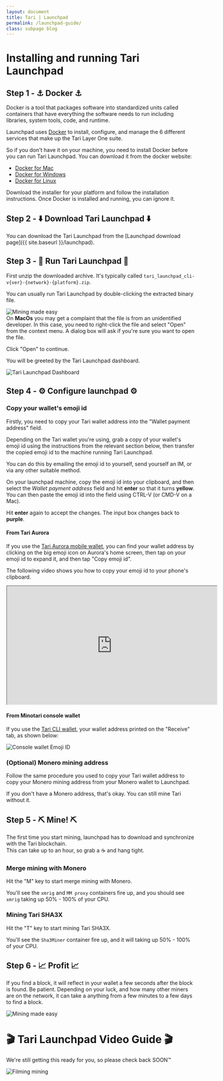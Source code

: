 ```yaml
---
layout: document
title: Tari | Launchpad
permalink: /launchpad-guide/
class: subpage blog
---
```


# Installing and running Tari Launchpad

## Step 1 - ⚓️ Docker ⚓️

Docker is a tool that packages software into standardized units called containers that have everything the software 
needs to run including libraries, system tools, code, and runtime.

Launchpad uses [Docker](https://www.docker.com/) to install, configure, and manage the 6 different services that
make up the Tari Layer One suite.

So if you don't have it on your machine, you need to install Docker before you can run Tari Launchpad.
You can download it from the docker website:

- [Docker for Mac](https://docs.docker.com/docker-for-mac/install/)
- [Docker for Windows](https://docs.docker.com/docker-for-windows/install/)
- [Docker for Linux](https://docs.docker.com/engine/install/)

Download the installer for your platform and follow the installation instructions. Once Docker is installed and
running, you can ignore it.

## Step 2 - ⬇️ Download Tari Launchpad ⬇️

You can download the Tari Launchpad from the [Launchpad download page]({{ site.baseurl }}/launchpad).

## Step 3 - 🚀️ Run Tari Launchpad ️🚀️

First unzip the downloaded archive. It's typically called `tari_launchpad_cli-v{ver}-{network}-{platform}.zip`.

You can usually run Tari Launchpad by double-clicking the extracted binary file.

<img src="/assets/launchpad/miner1p.webp" alt="Mining made easy" class="responsive-image">

<div class="note warning">
  On <b>MacOs</b> you may get a complaint that the file is from an unidentified developer. In this case, you 
  need to right-click the file and select "Open" from the context menu. A dialog box will ask if you're sure you want 
  to open the file.
  
  <p>Click "Open" to continue.</p>
</div>

You will be greeted by the Tari Launchpad dashboard.

<img src="/assets/launchpad/dashboard.png" alt="Tari Launchpad Dashboard" class="responsive-image">

## Step 4 - ⚙️ Configure launchpad ⚙️

### Copy your wallet's emoji id

Firstly, you need to copy your Tari wallet address into the "Wallet payment address" field. 

Depending on the Tari wallet you're using, grab a copy of your wallet's emoji id using the instructions from 
the relevant section below, then transfer the copied emoji id to the machine running Tari Launchpad.

You can do this by emailing the emoji id to yourself, send yourself an IM, or via any other suitable method.

On your launchpad machine, copy the emoji id into your clipboard, and then select the _Wallet payment address_ field
and hit **enter** so that it turns **yellow**. You can then paste the emoji id into the field using CTRL-V (or CMD-V 
on a Mac). 

Hit **enter** again to accept the changes. The input box changes back to **purple**.
      
#### From Tari Aurora

If you use the [Tari Aurora mobile wallet](https://aurora.tari.com), 
you can find your wallet address by clicking on the big emoji icon on Aurora's home screen, then tap
on your emoji id to expand it, and then tap "Copy emoji id".

The following video shows you how to copy your emoji id to your phone's clipboard.
             
<div align="center">
  <iframe width="560" height="315"  src="https://www.youtube.com/embed/Tg-uKtk5uPw?si=SOYa1rPzD_KRY9Tf" 
    title="Receiving Minotari" 
    allow="autoplay; encrypted-media; gyroscope; picture-in-picture; web-share" 
  allowfullscreen>
  </iframe>
</div>


#### From Minotari console wallet
If you use the [Tari CLI wallet](https://tari.com/download), your wallet address printed on the "Receive" tab, as 
shown below:

<img src="/assets/launchpad/console-wallet.png" alt="Console wallet Emoji ID" class="responsive-image">               

### (Optional) Monero mining address

Follow the same procedure you used to copy your Tari wallet address to copy your Monero mining address from your
Monero wallet to Launchpad.

If you don't have a Monero address, that's okay. You can still mine Tari without it.

## Step 5 - ⛏️ Mine! ⛏️

<div class="note">
  The first time you start mining, launchpad has to download and synchronize with the Tari blockchain.
  <br/>This can take up to an hour, so grab a ☕️ and hang tight.
</div>

### Merge mining with Monero

Hit the "M" key to start merge mining with Monero.

You'll see the `xmrig` and `MM proxy` containers fire up, and you should see `xmrig` taking up 50% - 100% of your CPU.

### Mining Tari SHA3X

Hit the "T" key to start mining Tari SHA3X.

You'll see the `Sha3Miner` container fire up, and it will taking up 50% - 100% of your CPU.

## Step 6 - 📈️ Profit 📈️

If you find a block, it will reflect in your wallet a few seconds after the block is found.
Be patient. Depending on your luck, and how many other miners are on the network, it can take a anything from a few
minutes to a few days to find a block.

<img src="/assets/launchpad/miner2p.webp" alt="Mining made easy" class="responsive-image">

# 🎬️ Tari Launchpad Video Guide 🎬️

We're still getting this ready for you, so please check back SOON™️

<img src="/assets/img/filming_mining.jpg" alt="Filming mining" class="responsive-image"/>
